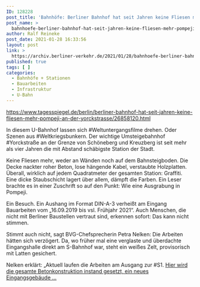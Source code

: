```yaml
---
ID: 128228
post_title: 'Bahnhöfe: Berliner Bahnhof hat seit Jahren keine Fliesen mehr Pompeji an der Yorckstraße aus Der Tagesspiegel'
post_name: >
  bahnhoefe-berliner-bahnhof-hat-seit-jahren-keine-fliesen-mehr-pompeji-an-der-yorckstrasse-aus-der-tagesspiegel
author: Ralf Reineke
post_date: 2021-01-28 16:33:56
layout: post
link: >
  https://archiv.berliner-verkehr.de/2021/01/28/bahnhoefe-berliner-bahnhof-hat-seit-jahren-keine-fliesen-mehr-pompeji-an-der-yorckstrasse-aus-der-tagesspiegel/
published: true
tags: [ ]
categories:
  - Bahnhöfe + Stationen
  - Bauarbeiten
  - Infrastruktur
  - U-Bahn
---
```

https://www.tagesspiegel.de/berlin/berliner-bahnhof-hat-seit-jahren-keine-fliesen-mehr-pompeji-an-der-yorckstrasse/26858120.html

In diesem U-Bahnhof lassen sich #Weltuntergangsfilme drehen. Oder Szenen aus #Weltkriegsbunkern. Der wichtige Umsteigebahnhof #Yorckstraße an der Grenze von Schöneberg und Kreuzberg ist seit mehr als vier Jahren die mit Abstand schäbigste Station der Stadt.

Keine Fliesen mehr, weder an Wänden noch auf dem Bahnsteigboden. Die Decke nackter roher Beton, lose hängende Kabel, verstaubte Holzplatten. Überall, wirklich auf jedem Quadratmeter der gesamten Station: Graffiti. Eine dicke Staubschicht lagert über allem, dämpft die Farben. Ein Leser brachte es in einer Zuschrift so auf den Punkt: Wie eine Ausgrabung in Pompeji.

Ein Besuch. Ein Aushang im Format DIN-A-3 verheißt am Eingang Bauarbeiten vom „16.09.2019 bis vsl. Frühjahr 2021“. Auch Menschen, die nicht mit Berliner Baustellen vertraut sind, erkennen sofort: Das kann nicht stimmen.

Stimmt auch nicht, sagt BVG-Chefsprecherin Petra Nelken: Die Arbeiten hätten sich verzögert. Da, wo früher mal eine verglaste und überdachte Eingangshalle direkt am S-Bahnhof war, steht ein weißes Zelt, provisorisch mit Latten gesichert.

Nelken erklärt: „Aktuell laufen die Arbeiten am Ausgang zur #S1. <a href="https://www.tagesspiegel.de/berlin/berliner-bahnhof-hat-seit-jahren-keine-fliesen-mehr-pompeji-an-der-yorckstrasse/26858120.html">Hier wird die gesamte Betonkonstruktion instand gesetzt, ein neues Eingangsgebäude ...</a>